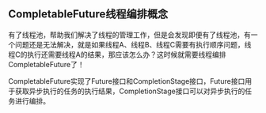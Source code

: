 ## CompletableFuture线程编排概念

有了线程池，帮助我们解决了线程的管理工作，但是会发现即便有了线程池，有一个问题还是无法解决，就是如果线程A、线程B、线程C需要有执行顺序问题，线程C的执行还需要线程A的结果，那应该怎么办？这时候就需要线程编排CompletableFuture了！



CompletableFuture实现了Future接口和CompletionStage接口，Future接口用于获取异步执行的任务的执行结果，CompletionStage接口可以对异步执行的任务进行编排。

